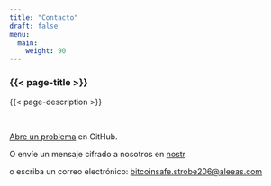 ```yaml
---
title: "Contacto"
draft: false
menu:
  main:
    weight: 90
---
```


### {{< page-title >}} 
{{< page-description >}} 

<br>
 
[Abre un problema](https://github.com/andreasgriffin/bitcoin-safe) en GitHub.

O envíe un mensaje cifrado a nosotros en [nostr](https://primal.net/p/npub1q67f4d7qdja237us384ryeekxsz88lz5kaawrcynwe4hqsnufr6s27up0e)

o escriba un correo electrónico: bitcoinsafe.strobe206@aleeas.com